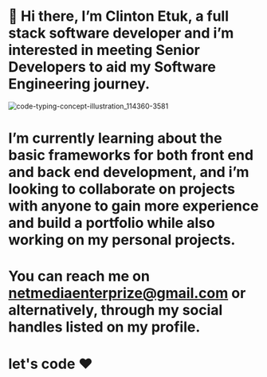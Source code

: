 # 👋 Hi there, I’m Clinton Etuk, a full stack software developer and i’m interested in meeting Senior Developers to aid my Software Engineering journey.


![code-typing-concept-illustration_114360-3581](https://github.com/Hawkeyezz/Hawkeyezz/assets/136017446/2f431e64-3abc-487c-9096-499127ea75e8)



# I’m currently learning about the basic frameworks for both front end and back end development, and i’m looking to collaborate on projects with anyone to gain more experience and build a portfolio while also working on my personal projects.

# You can reach me on netmediaenterprize@gmail.com or alternatively, through my social handles listed on my profile.



# let's code ❤️
